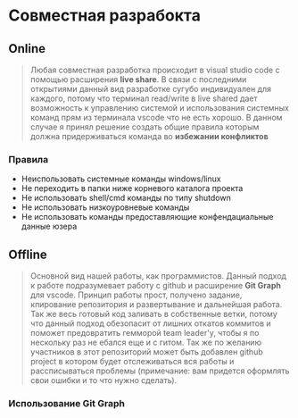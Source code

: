 # Совместная разрабокта
## Online
> Любая совместная разработка происходит в visual studio code с помощью расширения **live share**. В связи с последними открытиями данный вид разработке сугубо индивидуален для каждого,
> потому что терминал read/write в live shared дает возможность к управлению системой и использования системных команд прям из терминала vscode что не есть хорошо.
> В данном случае я принял решение создать общие правила которым должна придерживаться команда во **избежании конфликтов**

### Правила
* Неиспользовать системные команды windows/linux 
* Не переходить в папки ниже корневого каталога проекта 
* Не использовать shell/cmd команды по типу shutdown 
* Не использовать низкоуровневые команды 
* Не использовать команды предоставляющие конфендациальные данные юзера

## Offline
> Основной вид нашей работы, как программистов. Данный подход к работе подразумевает работу с github и расширение **Git Graph** для vscode. Принцип работы прост, получено задание, кпирование репозитория и развертывание и дальнейшая работа.
> Так же весь готовый код заливать в собственные ветки, потому что данный подход обезопасит от лишних откатов коммитов и поможет предовратить гемморой team leader'у, чтобы я по нескольку раз не ебался еще и с гитом.
> Так же по желанию участников в этот репозиторий может быть добавлен github project в котором будет отслеживаться вся работы и рассписываться проблемы (примечание: вам придется оформлять свои ошибки и то что нужно сделать).

### Использование Git Graph

